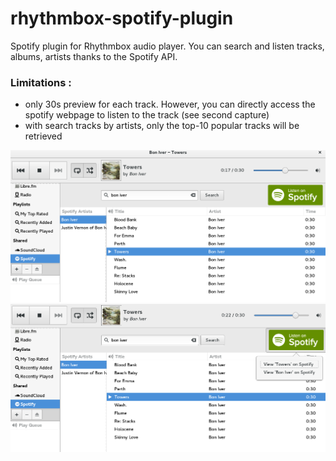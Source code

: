 # rhythmbox-spotify-plugin
Spotify plugin for Rhythmbox audio player. You can search and listen tracks, albums, artists thanks to the Spotify API.

### Limitations :
* only 30s preview for each track. However, you can directly access the spotify webpage to listen to the track (see second capture)
*  with search tracks by artists, only the top-10 popular tracks will be retrieved

![Capture](/captures/screenshot.png?raw=true "Capture")
![Capture2](/captures/screenshot2.png?raw=true "Capture2")
